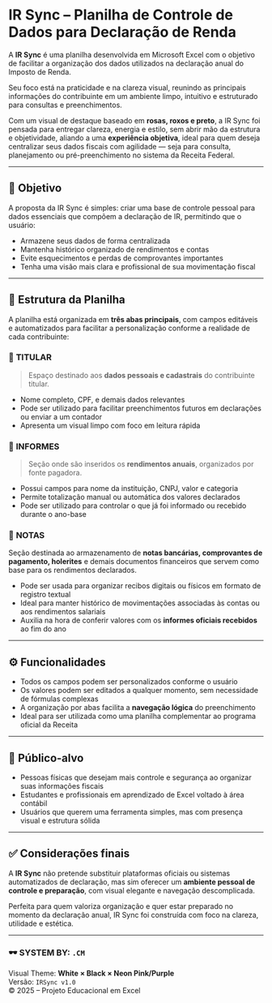 # IR Sync – Planilha de Controle de Dados para Declaração de Renda

A **IR Sync** é uma planilha desenvolvida em Microsoft Excel com o objetivo de facilitar a organização dos dados utilizados na declaração anual do Imposto de Renda.  

Seu foco está na praticidade e na clareza visual, reunindo as principais informações do contribuinte em um ambiente limpo, intuitivo e estruturado para consultas e preenchimentos.

Com um visual de destaque baseado em **rosas, roxos e preto**, a IR Sync foi pensada para entregar clareza, energia e estilo, sem abrir mão da estrutura e objetividade, aliando a uma **experiência objetiva**, ideal para quem deseja centralizar seus dados fiscais com agilidade — seja para consulta, planejamento ou pré-preenchimento no sistema da Receita Federal.

---

## 📌 Objetivo

A proposta da IR Sync é simples: criar uma base de controle pessoal para dados essenciais que compõem a declaração de IR, permitindo que o usuário:

- Armazene seus dados de forma centralizada
- Mantenha histórico organizado de rendimentos e contas
- Evite esquecimentos e perdas de comprovantes importantes
- Tenha uma visão mais clara e profissional de sua movimentação fiscal

---

## 🧱 Estrutura da Planilha

A planilha está organizada em **três abas principais**, com campos editáveis e automatizados para facilitar a personalização conforme a realidade de cada contribuinte:

### 🔹 **TITULAR**
> Espaço destinado aos **dados pessoais e cadastrais** do contribuinte titular.

- Nome completo, CPF, e demais dados relevantes
- Pode ser utilizado para facilitar preenchimentos futuros em declarações ou enviar a um contador
- Apresenta um visual limpo com foco em leitura rápida

### 🔹 **INFORMES**
> Seção onde são inseridos os **rendimentos anuais**, organizados por fonte pagadora.

- Possui campos para nome da instituição, CNPJ, valor e categoria
- Permite totalização manual ou automática dos valores declarados
- Pode ser utilizado para controlar o que já foi informado ou recebido durante o ano-base

### 🔹 **NOTAS**
Seção destinada ao armazenamento de **notas bancárias, comprovantes de pagamento, holerites** e demais documentos financeiros que servem como base para os rendimentos declarados.

- Pode ser usada para organizar recibos digitais ou físicos em formato de registro textual
- Ideal para manter histórico de movimentações associadas às contas ou aos rendimentos salariais
- Auxilia na hora de conferir valores com os **informes oficiais recebidos** ao fim do ano
---

## ⚙️ Funcionalidades

- Todos os campos podem ser personalizados conforme o usuário
- Os valores podem ser editados a qualquer momento, sem necessidade de fórmulas complexas
- A organização por abas facilita a **navegação lógica** do preenchimento
- Ideal para ser utilizada como uma planilha complementar ao programa oficial da Receita

---

## 🧠 Público-alvo

- Pessoas físicas que desejam mais controle e segurança ao organizar suas informações fiscais
- Estudantes e profissionais em aprendizado de Excel voltado à área contábil
- Usuários que querem uma ferramenta simples, mas com presença visual e estrutura sólida

---

## ✅ Considerações finais

A **IR Sync** não pretende substituir plataformas oficiais ou sistemas automatizados de declaração, mas sim oferecer um **ambiente pessoal de controle e preparação**, com visual elegante e navegação descomplicada.

Perfeita para quem valoriza organização e quer estar preparado no momento da declaração anual, IR Sync foi construída com foco na clareza, utilidade e estética.

---

### 🕶️ SYSTEM BY: `.CM`  
Visual Theme: **White × Black × Neon Pink/Purple**  
Versão: `IRSync v1.0`  
© 2025 – Projeto Educacional em Excel
